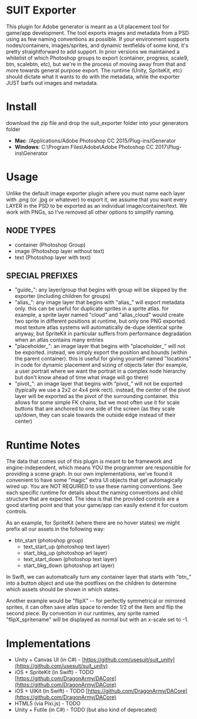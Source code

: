 SUIT Exporter
===============================================
This plugin for Adobe generator is meant as a UI placement tool for game/app development. The tool exports images and metadata from a PSD using as few naming conventions as possible. If your environment supports nodes/containers, images/sprites, and dynamic textfields of some kind, it's pretty straightforward to add support. In prior versions we maintained a whitelist of which Photoshop groups to export (container, progress, scale9, btn, scalebtn, etc), but we're in the process of moving away from that and more towards general purpose export. The runtime (Unity, SpriteKit, etc) should dictate what it wants to do with the metadata, while the exporter JUST barfs out images and metadata.

Install
===============================================
download the zip file and drop the suit_exporter folder into your generators folder
* **Mac**: /Applications/Adobe Photoshop CC 2015/Plug-ins/Generator
* **Windows**: C:\Program Files\Adobe\Adobe Photoshop CC 2017\Plug-ins\Generator

Usage
===============================================
Unlike the default image exporter plugin where you must name each layer with .png (or .jpg or whatever) to export it, we assume that you want every LAYER in the PSD to be exported as an individual image/container/text. We work with PNGs, so I've removed all other options to simplify naming.

NODE TYPES
-------------
* container (Photoshop Group)
* image (Photoshop layer without text)
* text (Photoshop layer with text)

SPECIAL PREFIXES
-------------
* "guide_": any layer/group that begins with group will be skipped by the exporter (including children for groups)
* "alias_": any image layer that begins with "alias_" will export metadata only. this can be useful for duplicate sprites in a sprite atlas. for example, a sprite layer named "cloud" and "alias_cloud" would create two sprite in different positions at runtime, but only one PNG exported. most texture atlas systems will automatically de-dupe identical sprite anyway, but SpriteKit in particular suffers from performance degradation when an atlas contains many entries
* "placeholder_": an image layer that begins with "placeholder_" will not be exported. instead, we simply export the position and bounds (within the parent container). this is useful for giving yourself named "locations" in code for dynamic placement and sizing of objects later (for example, a user portrait where we want the portrait in a complex node hierarchy but don't know ahead of time what image will go there)
* "pivot_": an image layer that begins with "pivot_" will not be exported (typically we use a 2x2 or 4x4 pink rect). instead, the center of the pivot layer will be exported as the pivot of the surrounding container. this allows for some simple FK chains, but we most often use it for scale buttons that are anchored to one side of the screen (as they scale up/down, they can scale towards the outside edge instead of their center)


Runtime Notes
===============================================
The data that comes out of this plugin is meant to be framework and engine-independent, which means YOU the programmer are responsible for providing a scene graph. In our own implementations, we've found it convenient to have some "magic" extra UI objects that get automagically wired up. You are NOT REQUIRED to use these naming conventions. See each specific runtime for details about the naming conventions and child structure that are expected. The idea is that the provided controls are a good starting point and that your game/app can easily extend it for custom controls.

As an example, for SpriteKit (where there are no hover states) we might prefix all our assets in the following way:

* btn_start (photoshop group)
	* text_start_up (photoshop text layer)
	* start_bkg_up (photoshop art layer)
	* text_start_down (photoshop text layer)
	* start_bkg_down (photoshop art layer)

In Swift, we can automatically turn any container layer that starts with "btn_" into a button object and use the postfixes on the children to determine which assets should be shown in which states.

Another example would be "flipX" -- for perfectly symmetrical or mirrored sprites, it can often save atlas space to render 1/2 of the item and flip the second piece. By convention in our runtimes, any sprite named "flipX_spritename" will be displayed as normal but with an x-scale set to -1.



Implementations
===============================================
* Unity + Canvas UI (in C#) - [https://github.com/usesuit/suit_unity](https://github.com/usesuit/suit_unity)
* iOS + SpriteKit (in Swift) - TODO [https://github.com/DragonArmy/DACore](https://github.com/DragonArmy/DACore)
* iOS + UIKit (in Swift) - TODO [https://github.com/DragonArmy/DACore](https://github.com/DragonArmy/DACore)
* HTML5 (via Pixi.js) - TODO
* Unity + Futile (in C#) - TODO (but also kind of deprecated)
